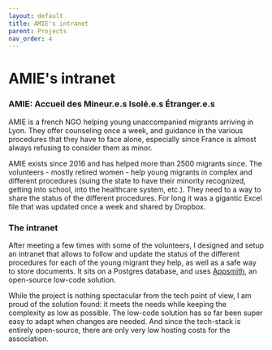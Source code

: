 ```yaml
---
layout: default
title: AMIE's intranet
parent: Projects
nav_order: 4
---
```

# AMIE's intranet

### AMIE: Accueil des Mineur.e.s Isolé.e.s Étranger.e.s
AMIE is a french NGO helping young unaccompanied migrants arriving in Lyon. They offer counseling once a week, and guidance in the various procedures that they have to face alone, especially since France is almost always refusing to consider them as minor.

AMIE exists since 2016 and has helped more than 2500 migrants since. The volunteers - mostly retired women - help young migrants in complex and different procedures (suing the state to have their minority recognized, getting into school, into the healthcare system, etc.). They need to a way to share the status of the different procedures. For long it was a gigantic Excel file that was updated once a week and shared by Dropbox.

### The intranet
After meeting a few times with some of the volunteers, I designed and setup an intranet that allows to follow and update the status of the different procedures for each of the young migrant they help, as well as a safe way to store documents. It sits on a Postgres database, and uses <a href="https://www.appsmith.com/" target="_blank">Appsmith</a>, an open-source low-code solution.

While the project is nothing spectacular from the tech point of view, I am proud of the solution found: it meets the needs while keeping the complexity as low as possible. The low-code solution has so far been super easy to adapt when changes are needed. And since the tech-stack is entirely open-source, there are only very low hosting costs for the association.
